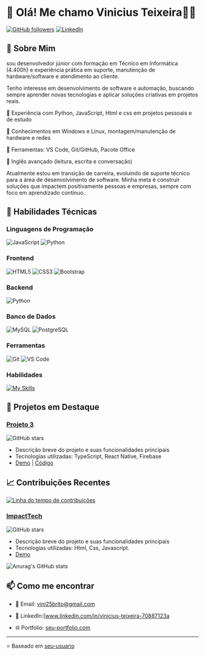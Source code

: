 # 👋 Olá! Me chamo Vinicius Teixeira👨‍💻
 

[![GitHub followers](https://img.shields.io/github/followers/ViniTxiss?label=Follow&style=social)](https://github.com/seu-usuario)
[![LinkedIn](https://img.shields.io/badge/LinkedIn-Connect-blue)](www.linkedin.com/in/vinicius-teixeira-70887123a)


## 🚀 Sobre Mim

sou desenvolvedor júnior com formação em Técnico em Informática (4.400h) e experiência prática em suporte, manutenção de hardware/software e atendimento ao cliente.

Tenho interesse em desenvolvimento de software e automação, buscando sempre aprender novas tecnologias e aplicar soluções criativas em projetos reais.

🔹 Experiência com Python, JavaScript, Html e css em projetos pessoais e de estudo

🔹 Conhecimentos em Windows e Linux, montagem/manutenção de hardware e redes

🔹 Ferramentas: VS Code, Git/GitHub, Pacote Office

🔹 Inglês avançado (leitura, escrita e conversação)

Atualmente estou em transição de carreira, evoluindo de suporte técnico para a área de desenvolvimento de software. Minha meta é construir soluções que impactem positivamente pessoas e empresas, sempre com foco em aprendizado contínuo..



## 💼 Habilidades Técnicas

### Linguagens de Programação
![JavaScript](https://img.shields.io/badge/JavaScript-F7DF1E?style=for-the-badge&logo=javascript&logoColor=black)
![Python](https://img.shields.io/badge/Python-3776AB?style=for-the-badge&logo=python&logoColor=white)


### Frontend
![HTML5](https://img.shields.io/badge/HTML5-E34F26?style=for-the-badge&logo=html5&logoColor=white)
![CSS3](https://img.shields.io/badge/CSS3-1572B6?style=for-the-badge&logo=css3&logoColor=white)
![Bootstrap](https://img.shields.io/badge/Bootstrap-563D7C?style=for-the-badge&logo=bootstrap&logoColor=white)

### Backend
![Python](https://img.shields.io/badge/Python-3776AB?style=for-the-badge&logo=python&logoColor=white)

### Banco de Dados
![MySQL](https://img.shields.io/badge/MySQL-005C84?style=for-the-badge&logo=mysql&logoColor=white)
![PostgreSQL](https://img.shields.io/badge/PostgreSQL-316192?style=for-the-badge&logo=postgresql&logoColor=white)

### Ferramentas
![Git](https://img.shields.io/badge/Git-F05032?style=for-the-badge&logo=git&logoColor=white)
![VS Code](https://img.shields.io/badge/VS_Code-007ACC?style=for-the-badge&logo=visual-studio-code&logoColor=white)

### Habilidades
[![My Skills](https://skillicons.dev/icons?i=fastapi,figma,ai,ps,&perline=3)](https://skillicons.dev)

## 🌟 Projetos em Destaque

### [Projeto 3](https://github.com/seu-usuario/projeto-3)
![GitHub stars](https://img.shields.io/github/stars/seu-usuario/projeto-3?style=social)
- Descrição breve do projeto e suas funcionalidades principais
- Tecnologias utilizadas: TypeScript, React Native, Firebase
- [Demo](https://expo.io/@seu-usuario/projeto3) | [Código](https://github.com/seu-usuario/projeto-3)

## 📈 Contribuições Recentes

[![Linha do tempo de contribuições](https://github-readme-activity-graph.vercel.app/graph?username=ViniTxiss&theme=github)](https://github.com/seu-usuario)

### [ImpactTech](https://github.com/ViniTxiss/IMPACTtech)
![GitHub stars](https://img.shields.io/github/stars/seu-usuario/projeto-2?style=social)
- Descrição breve do projeto e suas funcionalidades principais
- Tecnologias utilizadas: Html, Css, Javascript.
- [Demo](https://impact-tech-ebon.vercel.app/)
  
![Anurag's GitHub stats](https://github-readme-stats.vercel.app/api?username=ViniTxiss&show_icons=true&theme=radical)

## 📫 Como me encontrar

- 📧 Email: vini25brito@gmail.com
- 💼 LinkedIn:[www.linkedin.com/in/vinicius-teixeira-70887123a


- 🌐 Portfolio: [seu-portfolio.com](https://seu-portfolio.com)



---

⭐️ Baseado em [seu-usuario](https://github.com/seu-usuario)
